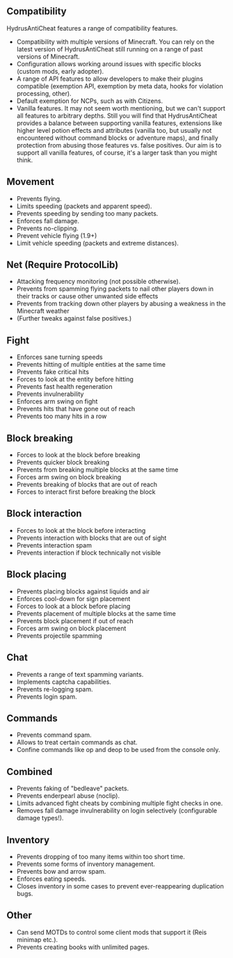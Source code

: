 ## Compatibility
HydrusAntiCheat features a range of compatibility features.
* Compatibility with multiple versions of Minecraft. You can rely on the latest version of HydrusAntiCheat still running on a range of past versions of Minecraft.
* Configuration allows working around issues with specific blocks (custom mods, early adopter).
* A range of API features to allow developers to make their plugins compatible (exemption API, exemption by meta data, hooks for violation processing, other).
* Default exemption for NCPs, such as with Citizens.
* Vanilla features. It may not seem worth mentioning, but we can't support all features to arbitrary depths. Still you will find that HydrusAntiCheat provides a balance between supporting vanilla features, extensions like higher level potion effects and attributes (vanilla too, but usually not encountered without command blocks or adventure maps), and finally protection from abusing those features vs. false positives. Our aim is to support all vanilla features, of course, it's a larger task than you might think.

## Movement
* Prevents flying.
* Limits speeding (packets and apparent speed).
* Prevents speeding by sending too many packets.
* Enforces fall damage.
* Prevents no-clipping.
* Prevent vehicle flying (1.9+)
* Limit vehicle speeding (packets and extreme distances).

## Net (Require ProtocolLib)
* Attacking frequency monitoring (not possible otherwise).
* Prevents from spamming flying packets to nail other players down in their tracks or cause other unwanted side effects
* Prevents from tracking down other players by abusing a weakness in the Minecraft weather
* (Further tweaks against false positives.)
 
## Fight
* Enforces sane turning speeds
* Prevents hitting of multiple entities at the same time
* Prevents fake critical hits
* Forces to look at the entity before hitting
* Prevents fast health regeneration
* Prevents invulnerability
* Enforces arm swing on fight
* Prevents hits that have gone out of reach
* Prevents too many hits in a row

## Block breaking
* Forces to look at the block before breaking
* Prevents quicker block breaking
* Prevents from breaking multiple blocks at the same time
* Forces arm swing on block breaking
* Prevents breaking of blocks that are out of reach
* Forces to interact first before breaking the block

## Block interaction
* Forces to look at the block before interacting
* Prevents interaction with blocks that are out of sight
* Prevents interaction spam
* Prevents interaction if block technically not visible

## Block placing
* Prevents placing blocks against liquids and air
* Enforces cool-down for sign placement
* Forces to look at a block before placing
* Prevents placement of multiple blocks at the same time
* Prevents block placement if out of reach
* Forces arm swing on block placement
* Prevents projectile spamming

## Chat
* Prevents a range of text spamming variants.
* Implements captcha capabilities.
* Prevents re-logging spam.
* Prevents login spam.

## Commands
* Prevents command spam.
* Allows to treat certain commands as chat.
* Confine commands like op and deop to be used from the console only.

## Combined
* Prevents faking of "bedleave" packets.
* Prevents enderpearl abuse (noclip).
* Limits advanced fight cheats by combining multiple fight checks in one.
* Removes fall damage invulnerability on login selectively (configurable damage types!).

## Inventory
* Prevents dropping of too many items within too short time.
* Prevents some forms of inventory management.
* Prevents bow and arrow spam.
* Enforces eating speeds.
* Closes inventory in some cases to prevent ever-reappearing duplication bugs.

## Other
* Can send MOTDs to control some client mods that support it (Reis minimap etc.).
* Prevents creating books with unlimited pages.
